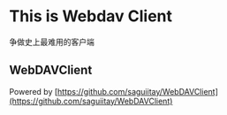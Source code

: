 # This is Webdav Client

争做史上最难用的客户端

## WebDAVClient
Powered by [https://github.com/saguiitay/WebDAVClient](https://github.com/saguiitay/WebDAVClient)